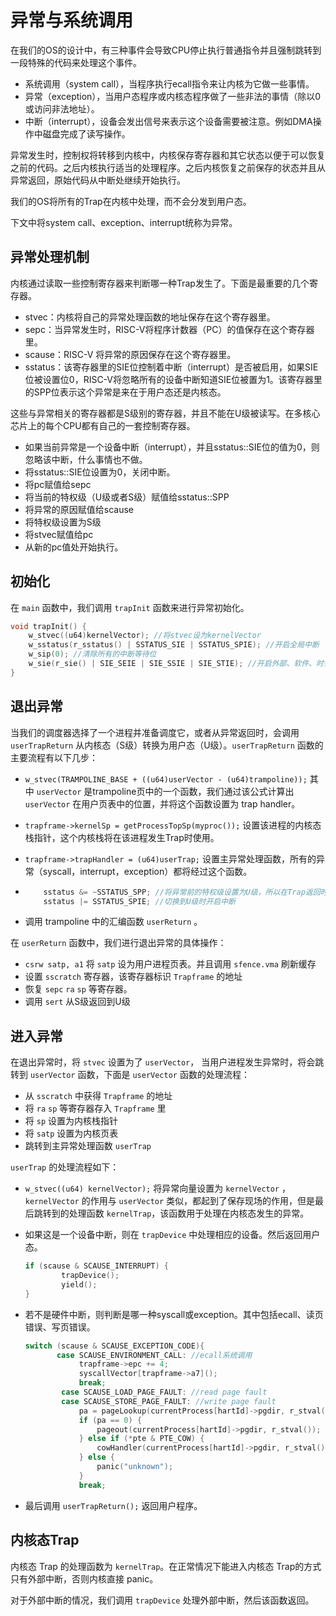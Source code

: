 # 异常与系统调用

在我们的OS的设计中，有三种事件会导致CPU停止执行普通指令并且强制跳转到一段特殊的代码来处理这个事件。

- 系统调用（system call），当程序执行ecall指令来让内核为它做一些事情。
- 异常（exception），当用户态程序或内核态程序做了一些非法的事情（除以0或访问非法地址）。
- 中断（interrupt），设备会发出信号来表示这个设备需要被注意。例如DMA操作中磁盘完成了读写操作。

异常发生时，控制权将转移到内核中，内核保存寄存器和其它状态以便于可以恢复之前的代码。之后内核执行适当的处理程序。之后内核恢复之前保存的状态并且从异常返回，原始代码从中断处继续开始执行。

我们的OS将所有的Trap在内核中处理，而不会分发到用户态。

下文中将system call、exception、interrupt统称为异常。

## 异常处理机制

内核通过读取一些控制寄存器来判断哪一种Trap发生了。下面是最重要的几个寄存器。

- stvec：内核将自己的异常处理函数的地址保存在这个寄存器里。
- sepc：当异常发生时，RISC-V将程序计数器（PC）的值保存在这个寄存器里。
- scause：RISC-V 将异常的原因保存在这个寄存器里。
- sstatus：该寄存器里的SIE位控制着中断（interrupt）是否被启用，如果SIE位被设置位0，RISC-V将忽略所有的设备中断知道SIE位被置为1。该寄存器里的SPP位表示这个异常是来在于用户态还是内核态。

这些与异常相关的寄存器都是S级别的寄存器，并且不能在U级被读写。在多核心芯片上的每个CPU都有自己的一套控制寄存器。

- 如果当前异常是一个设备中断（interrupt），并且sstatus::SIE位的值为0，则忽略该中断，什么事情也不做。
- 将sstatus::SIE位设置为0，关闭中断。
- 将pc赋值给sepc
- 将当前的特权级（U级或者S级）赋值给sstatus::SPP
- 将异常的原因赋值给scause
- 将特权级设置为S级
- 将stvec赋值给pc
- 从新的pc值处开始执行。

## 初始化

在 `main` 函数中，我们调用 `trapInit` 函数来进行异常初始化。

```c
void trapInit() {
    w_stvec((u64)kernelVector); //将stvec设为kernelVector
    w_sstatus(r_sstatus() | SSTATUS_SIE | SSTATUS_SPIE); //开启全局中断
    w_sip(0); //清除所有的中断等待位
    w_sie(r_sie() | SIE_SEIE | SIE_SSIE | SIE_STIE); //开启外部、软件、时钟中断
}
```

## 退出异常

当我们的调度器选择了一个进程并准备调度它，或者从异常返回时，会调用 `userTrapReturn` 从内核态（S级）转换为用户态（U级）。`userTrapReturn` 函数的主要流程有以下几步：

- `w_stvec(TRAMPOLINE_BASE + ((u64)userVector - (u64)trampoline));` 其中 `userVector` 是trampoline页中的一个函数，我们通过该公式计算出 `userVector` 在用户页表中的位置，并将这个函数设置为 trap handler。

- `trapframe->kernelSp = getProcessTopSp(myproc());` 设置该进程的内核态栈指针，这个内核栈将在该进程发生Trap时使用。

- `trapframe->trapHandler = (u64)userTrap;` 设置主异常处理函数，所有的异常（syscall，interrupt，exception）都将经过这个函数。

- ```c
      sstatus &= ~SSTATUS_SPP; //将异常前的特权级设置为U级，所以在Trap返回时会返回到U级
      sstatus |= SSTATUS_SPIE; //切换到U级时开启中断
  ```

- 调用 trampoline 中的汇编函数 `userReturn` 。

在 `userReturn` 函数中，我们进行退出异常的具体操作：

- `csrw satp, a1` 将 `satp` 设为用户进程页表。并且调用 `sfence.vma` 刷新缓存
- 设置 `sscratch` 寄存器，该寄存器标识 `Trapframe` 的地址
- 恢复 `sepc` `ra` `sp` 等寄存器。
- 调用 `sert` 从S级返回到U级

## 进入异常

在退出异常时，将 `stvec` 设置为了 `userVector`， 当用户进程发生异常时，将会跳转到 `userVector` 函数，下面是 `userVector` 函数的处理流程：

- 从 `sscratch` 中获得 `Trapframe` 的地址
- 将 `ra` `sp` 等寄存器存入 `Trapframe` 里
- 将 `sp` 设置为内核栈指针
- 将 `satp` 设置为内核页表
- 跳转到主异常处理函数 `userTrap`

`userTrap` 的处理流程如下：

- `w_stvec((u64) kernelVector);` 将异常向量设置为 `kernelVector` ，`kernelVector` 的作用与 `userVector` 类似，都起到了保存现场的作用，但是最后跳转到的处理函数 `kernelTrap`，该函数用于处理在内核态发生的异常。

- 如果这是一个设备中断，则在 `trapDevice` 中处理相应的设备。然后返回用户态。

  ```c
  if (scause & SCAUSE_INTERRUPT) {
          trapDevice();
          yield();
  }
  ```

- 若不是硬件中断，则判断是哪一种syscall或exception。其中包括ecall、读页错误、写页错误。

  ```c
  switch (scause & SCAUSE_EXCEPTION_CODE){
         case SCAUSE_ENVIRONMENT_CALL: //ecall系统调用
              trapframe->epc += 4;
              syscallVector[trapframe->a7]();
              break;
          case SCAUSE_LOAD_PAGE_FAULT: //read page fault
          case SCAUSE_STORE_PAGE_FAULT: //write page fault
              pa = pageLookup(currentProcess[hartId]->pgdir, r_stval(), &pte);
              if (pa == 0) {
                  pageout(currentProcess[hartId]->pgdir, r_stval());
              } else if (*pte & PTE_COW) {
                  cowHandler(currentProcess[hartId]->pgdir, r_stval());
              } else {
                  panic("unknown");
              }
              break;
  ```

- 最后调用 `userTrapReturn();` 返回用户程序。

## 内核态Trap

内核态 Trap 的处理函数为 `kernelTrap`。在正常情况下能进入内核态 Trap的方式只有外部中断，否则内核直接 panic。

对于外部中断的情况，我们调用 `trapDevice` 处理外部中断，然后该函数返回。
